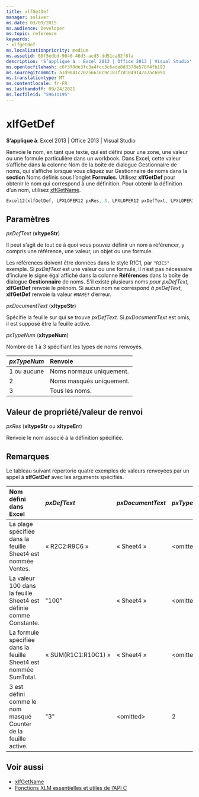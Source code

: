 ```yaml
---
title: xlfGetDef
manager: soliver
ms.date: 03/09/2015
ms.audience: Developer
ms.topic: reference
keywords:
- xlfgetdef
ms.localizationpriority: medium
ms.assetid: 68f5edbd-9040-46d3-acd5-dd51ca82f6fa
description: 'S’applique à : Excel 2013 | Office 2013 | Visual Studio'
ms.openlocfilehash: c6f3f8de3fc3a4fcc3c6ade8d3378e578f4fb193
ms.sourcegitcommit: a1d9041c20256616c9c183f7d1049142a7ac6991
ms.translationtype: MT
ms.contentlocale: fr-FR
ms.lasthandoff: 09/24/2021
ms.locfileid: "59611195"
---
```

# <a name="xlfgetdef"></a>xlfGetDef

**S’applique à**: Excel 2013 | Office 2013 | Visual Studio 
  
Renvoie le nom, en tant que texte, qui est défini pour une zone, une valeur ou une formule particulière dans un workbook. Dans Excel, cette valeur s’affiche dans la  colonne Nom de la boîte de  dialogue Gestionnaire de noms, qui s’affiche lorsque vous cliquez sur Gestionnaire de noms dans la **section** Noms définis sous l’onglet **Formules.**  Utilisez **xlfGetDef** pour obtenir le nom qui correspond à une définition. Pour obtenir la définition d’un nom, utilisez [xlfGetName](xlfgetname.md).
  
```cpp
Excel12(xlfGetDef, LPXLOPER12 pxRes, 3, LPXLOPER12 pxDefText, LPXLOPER12 pxDocumentText, LPXLOPER12 pxTypeNum);
```

## <a name="parameters"></a>Paramètres

_pxDefText_ (**xltypeStr**)
  
Il peut s’agit de tout ce à quoi vous pouvez définir un nom à référencer, y compris une référence, une valeur, un objet ou une formule.
  
Les références doivent être données dans le style R1C1, par  `"R3C5"` exemple. Si  _pxDefText_ est une valeur ou une formule, il n’est pas nécessaire d’inclure le signe égal affiché dans la colonne **Références** dans la boîte de dialogue **Gestionnaire** de noms. S’il existe plusieurs noms  _pour pxDefText,_ **xlfGetDef** renvoie le prénom. Si aucun nom ne correspond  _à pxDefText_, **xlfGetDef** renvoie la valeur  `#NAME?` d’erreur. 
  
_pxDocumentText_ (**xltypeStr**)
  
Spécifie la feuille sur qui se trouve _pxDefText._ Si  _pxDocumentText_ est omis, il est supposé être la feuille active. 
  
_pxTypeNum_ (**xltypeNum**)
  
Nombre de 1 à 3 spécifiant les types de noms renvoyés.
  
|**_pxTypeNum_**|**Renvoie**|
|:-----|:-----|
|1 ou aucune  <br/> |Noms normaux uniquement.  <br/> |
|2  <br/> |Noms masqués uniquement.  <br/> |
|3  <br/> |Tous les noms.  <br/> |
   
## <a name="property-valuereturn-value"></a>Valeur de propriété/valeur de renvoi

 _pxRes_ (**xltypeStr** ou **xltypeErr**)
  
Renvoie le nom associé à la définition spécifiée.
  
## <a name="remarks"></a>Remarques

Le tableau suivant répertorie quatre exemples de valeurs renvoyées par un appel à **xlfGetDef** avec les arguments spécifiés. 
  
|**Nom défini dans Excel**|**_pxDefText_**|**_pxDocumentText_**|**_pxTypeNum_**|**Valeur renvoyée**|
|:-----|:-----|:-----|:-----|:-----|
|La plage spécifiée dans la feuille Sheet4 est nommée Ventes.  <br/> |« R2C2:R9C6 »  <br/> |« Sheet4 »  <br/> |\<omitted\>  <br/> |« Ventes »  <br/> |
|La valeur 100 dans la feuille Sheet4 est définie comme Constante.  <br/> |"100"  <br/> |« Sheet4 »  <br/> |\<omitted\>  <br/> |« Constante »  <br/> |
|La formule spécifiée dans la feuille Sheet4 est nommée SumTotal.  <br/> |« SUM(R1C1:R10C1) »  <br/> |« Sheet4 »  <br/> |\<omitted\>  <br/> |« SumTotal »  <br/> |
|3 est défini comme le nom masqué Counter de la feuille active.  <br/> |"3"  <br/> |\<omitted\>  <br/> |2  <br/> |« Counter »  <br/> |
   
## <a name="see-also"></a>Voir aussi

- [xlfGetName](xlfgetname.md)
- [Fonctions XLM essentielles et utiles de l’API C](essential-and-useful-c-api-xlm-functions.md)

